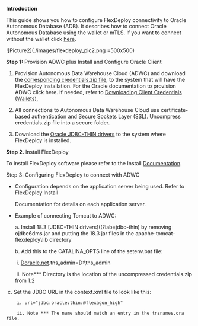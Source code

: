 **Introduction**

This guide shows you how to configure FlexDeploy connectivity to Oracle Autonomous Database (ADB). It describes how to connect Oracle Autonomous Database using the wallet or mTLS.  If you want to connect without the wallet click [here](https://oracle-samples.github.io/adb-connectors/common/tls-no-wallet/workshops/freetier/).

![Picture2](./images/flexdeploy_pic2.png =500x500)

**Step 1:** Provision ADWC plus Install and Configure Oracle Client

1. Provision Autonomous Data Warehouse Cloud (ADWC) and download the [corresponding credentials.zip file](?lab=wallet), to the system that will have the FlexDeploy installation. For the Oracle documentation to provision ADWC click here. If needed, refer to [Downloading Client Credentials (Wallets).](https://docs.oracle.com/en/cloud/paas/autonomous-data-warehouse-cloud/user/connect-download-wallet.html#GUID-B06202D2-0597-41AA-9481-3B174F75D4B1)

2. All connections to Autonomous Data Warehouse Cloud use certificate-based authentication and Secure Sockets Layer (SSL). Uncompress credentials.zip file into a secure folder.
3. Download the [Oracle JDBC-THIN drivers](?lab=jdbc-thin) to the system where FlexDeploy is installed.

**Step 2.** Install FlexDeploy

To install FlexDeploy software please refer to the Install [Documentation](https://flexagon.atlassian.net/wiki/spaces/FD51/overview).

Step 3: Configuring FlexDeploy to connect with ADWC

- Configuration depends on the application server being used. Refer to FlexDeploy Install

  Documentation for details on each application server.

- Example of connecting Tomcat to ADWC:

  a. Install 18.3 [JDBC-THIN drivers]((?lab=jdbc-thin) by removing ojdbc6dms.jar and putting the 18.3 jar files in the apache-tomcat-flexdeploy\lib directory

  b. Add this to the CATALINA_OPTS line of the setenv.bat file:

  ​	i. [Doracle.net](http://doracle.net/).tns_admin=D:\tns\_admin

  ​	ii. Note*** Directory is the location of the uncompressed credentials.zip from 1.2

​		c. Set the JDBC URL in the context.xml file to look like this:

        i. url="jdbc:oracle:thin:@flexagon_high"
    
        ii. Note *** The name should match an entry in the tnsnames.ora file.
